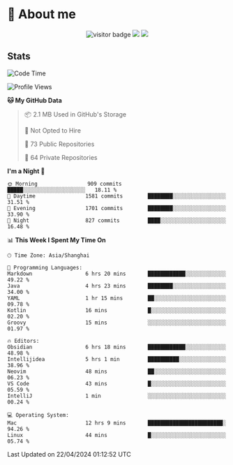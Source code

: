<!-- ![](https://youpai.roccoshi.top/img/20200804214216.png) -->

# 🧐 About me
 
<p align="center">
<img src="https://visitor-badge.laobi.icu/badge?page_id=Lincest.Lincest&title=hits" alt="visitor badge"/>
<a href="mailto:imroccoshi@gmail.com"><img src="https://img.shields.io/badge/gmail-imroccoshi%40gmail.com-red"></a>
<a href="https://blog.roccoshi.top"><img src="https://img.shields.io/badge/blog-roccoshi-green"></a>
</p>

## Stats

<!--START_SECTION:waka-->
![Code Time](http://img.shields.io/badge/Code%20Time-1%2C076%20hrs%2024%20mins-blue)

![Profile Views](http://img.shields.io/badge/Profile%20Views-2-blue)

**🐱 My GitHub Data** 

> 📦 2.1 MB Used in GitHub's Storage 
 > 
> 🚫 Not Opted to Hire
 > 
> 📜 73 Public Repositories 
 > 
> 🔑 64 Private Repositories 
 > 
**I'm a Night 🦉** 

```text
🌞 Morning                909 commits         █████░░░░░░░░░░░░░░░░░░░░   18.11 % 
🌆 Daytime                1581 commits        ████████░░░░░░░░░░░░░░░░░   31.51 % 
🌃 Evening                1701 commits        ████████░░░░░░░░░░░░░░░░░   33.90 % 
🌙 Night                  827 commits         ████░░░░░░░░░░░░░░░░░░░░░   16.48 % 
```


📊 **This Week I Spent My Time On** 

```text
🕑︎ Time Zone: Asia/Shanghai

💬 Programming Languages: 
Markdown                 6 hrs 20 mins       ████████████░░░░░░░░░░░░░   49.22 % 
Java                     4 hrs 23 mins       ████████░░░░░░░░░░░░░░░░░   34.00 % 
YAML                     1 hr 15 mins        ██░░░░░░░░░░░░░░░░░░░░░░░   09.78 % 
Kotlin                   16 mins             █░░░░░░░░░░░░░░░░░░░░░░░░   02.20 % 
Groovy                   15 mins             ░░░░░░░░░░░░░░░░░░░░░░░░░   01.97 % 

🔥 Editors: 
Obsidian                 6 hrs 18 mins       ████████████░░░░░░░░░░░░░   48.98 % 
Intellijidea             5 hrs 1 min         ██████████░░░░░░░░░░░░░░░   38.96 % 
Neovim                   48 mins             ██░░░░░░░░░░░░░░░░░░░░░░░   06.23 % 
VS Code                  43 mins             █░░░░░░░░░░░░░░░░░░░░░░░░   05.59 % 
IntelliJ                 1 min               ░░░░░░░░░░░░░░░░░░░░░░░░░   00.24 % 

💻 Operating System: 
Mac                      12 hrs 9 mins       ████████████████████████░   94.26 % 
Linux                    44 mins             █░░░░░░░░░░░░░░░░░░░░░░░░   05.74 % 
```


 Last Updated on 22/04/2024 01:12:52 UTC
<!--END_SECTION:waka-->


